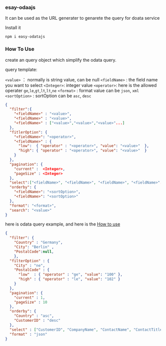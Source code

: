 ### esay-odaajs
It can be used as the URL generater to genarete the query for doata service

Install it 

``` npm i easy-odatajs ```

### How To Use

create an query object which simplify the odata query.

query template:

`<value>` ：     normally is string value, can be null
`<fieldName>` :  the field name you want to select 
`<Integer>`:     integer value
`<operator>`:    here is the allowed operater `ge`,`le`,`gt`,`lt`,`lt`,`ne`
`<format>` :     format value can be `json`, `xml`
`<sortOption>` : sortOption can be `asc`, `desc` 

```json
{
  "filter":{
    "<fieldName>" : "<value>",
    "<fieldName>" : "<value>",
    "<fieldName>" : ["<value>","<value>","<value>"...]
  },
  "fitlerOption": {
    "<fieldName>": "<operator>",
    "<fieldName>" : {
      "low":  { "operator" : "<operator>", "value": "<value>"  },
      "high": { "operator" : "<operator>", "value": "<value>"  }
    }
  },
  "pagination": { 
    "current" :  <Integer>,  
    "pageSize" : <Integer> 
  },
  "select":["<fieldName>", "<fieldName>", "<fieldName>", "<fieldName>"...],
  "orderby": { 
    "<fieldName>": "<sortOption>", 
    "<fieldName>": "<sortOption>" 
  },
  "format": "<format>",
  "search": "<value>"
}
```


here is odata query example, and here is the [How to use](test/odata.qunit.js)

```Json
{
  "filter": { 
    "Country" : "Germany", 
    "City": "Berlin" ,
    "PostalCode":null,
    },
  "filterOption" : {
    "City" : "ne",
    "PostalCode" : {
      "low"  : { "operator" : "ge", "value": "100" },
      "high" : { "operator" : "le", "value": "102" }
    }
  },
  "pagination": {
    "current" : 1, 
    "pageSize" : 10 
  },
  "orderby": {
    "Country" : "asc",
    "CustomerID" : "desc"
  },
  "select" : ["CustomerID", "CompanyName", "ContactName", "ContactTitle", "Address", "City", "Region", "PostalCode"],
  "format" : "json"
}
```
